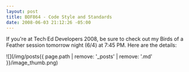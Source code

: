 ```yaml
---
layout: post
title: BOF864 - Code Style and Standards
date: 2008-06-03 21:12:26 -05:00
---
```


If you're at Tech·Ed Developers 2008, be sure to check out my Birds of a Feather session tomorrow night (6/4) at 7:45 PM. Here are the details:

![](/img/posts{{ page.path | remove: '_posts' | remove: '.md' }}/image_thumb.png)
